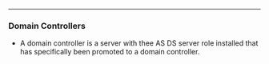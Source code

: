 ___
### Domain Controllers
- A domain controller is a server with thee AS DS server role installed that has specifically been promoted to a domain controller.

